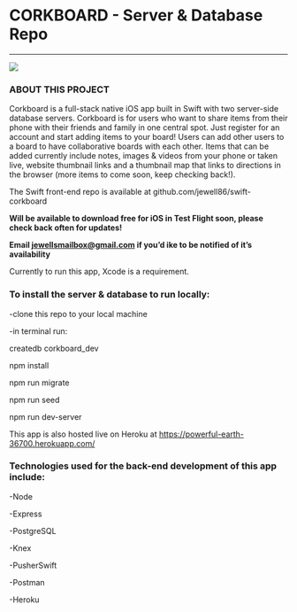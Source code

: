 # CORKBOARD - Server & Database Repo

------------------------------
![](https://bit.ly/2OhSG4E)


### ABOUT THIS PROJECT
Corkboard is a full-stack native iOS app built in Swift with two server-side database servers. Corkboard is for users who want to share items from their phone with their friends and family in one central spot. Just register for an account and start adding items to your board! Users can add other users to a board to have collaborative boards with each other. Items that can be added currently include notes, images & videos from your phone or taken live, website thumbnail links and a thumbnail map that links to directions in the browser (more items to come soon, keep checking back!). 

The Swift front-end repo is available at github.com/jewell86/swift-corkboard

**Will be available to download free for iOS in Test Flight soon, please check back often for updates!**

**Email jewellsmailbox@gmail.com if you’d ike to be notified of it’s availability**

Currently to run this app, Xcode is a requirement. 

### To install the server & database to run locally:

-clone this repo to your local machine

-in terminal run:


createdb corkboard_dev

  npm install

  npm run migrate

  npm run seed

  npm run dev-server
  


This app is also hosted live on Heroku at https://powerful-earth-36700.herokuapp.com/

### Technologies used for the back-end development of this app include:

-Node

-Express

-PostgreSQL

-Knex

-PusherSwift

-Postman

-Heroku
